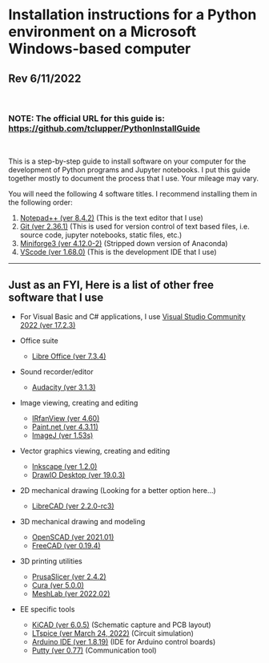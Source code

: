 # Installation instructions for a Python environment on a Microsoft Windows-based computer
## Rev 6/11/2022
<br>

### NOTE: The official URL for this guide is:  https://github.com/tclupper/PythonInstallGuide 
<br>

This is a step-by-step guide to install software on your computer for the development of Python programs and Jupyter notebooks.  I put this guide together mostly to document the process that I use.  Your mileage may vary.

You will need the following 4 software titles. I recommend installing them in the following order:

1) [Notepad++ (ver 8.4.2)](NotepadPlusPlus.md) (This is the text editor that I use)
2) [Git (ver 2.36.1)](Git.md)  (This is used for version control of text based files, i.e. source code, jupyter notebooks, static files, etc.)
3) [Miniforge3 (ver 4.12.0-2)](Miniforge.md)  (Stripped down version of Anaconda)
4) [VScode (ver 1.68.0)](VScode.md)  (This is the development IDE that I use)
---
## Just as an FYI, Here is a list of other free software that I use
* For Visual Basic and C# applications, I use [Visual Studio Community 2022 (ver 17.2.3)](https://visualstudio.microsoft.com/vs/community)

* Office suite
    * [Libre Office (ver 7.3.4)](https://www.libreoffice.org)
* Sound recorder/editor
    * [Audacity (ver 3.1.3)](https://www.audacityteam.org)
* Image viewing, creating and editing
    * [IRfanView (ver 4.60)](https://www.irfanview.com)
    * [Paint.net (ver 4.3.11)](https://www.getpaint.net)
    * [ImageJ (ver 1.53s)](https://imagej.nih.gov/ij/)
* Vector graphics viewing, creating and editing
    * [Inkscape (ver 1.2.0)](https://inkscape.org)
    * [DrawIO Desktop (ver 19.0.3)](https://github.com/jgraph/drawio-desktop/releases)
* 2D mechanical drawing (Looking for a better option here...)
    * [LibreCAD (ver 2.2.0-rc3)](https://github.com/LibreCAD/LibreCAD/releases)
* 3D mechanical drawing and modeling
    * [OpenSCAD (ver 2021.01)](https://openscad.org/downloads.html)
    * [FreeCAD (ver 0.19.4)](https://www.freecadweb.org)
* 3D printing utilities
    * [PrusaSlicer (ver 2.4.2)](https://www.prusa3d.com/prusaslicer)
    * [Cura (ver 5.0.0)](https://ultimaker.com/software/ultimaker-cura)
    * [MeshLab (ver 2022.02)](https://www.meshlab.net)
* EE specific tools
    * [KiCAD (ver 6.0.5)](https://kicad.org) (Schematic capture and PCB layout)
    * [LTspice (ver March 24, 2022)](https://www.analog.com/en/design-center/design-tools-and-calculators/ltspice-simulator.html) (Circuit simulation)
    * [Arduino IDE (ver 1.8.19)](https://www.arduino.cc/en/software) (IDE for Arduino control boards)
    * [Putty (ver 0.77)](https://www.putty.org) (Communication tool)
